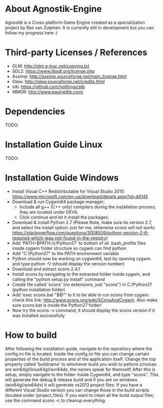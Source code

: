 # About Agnostik-Engine
Agnostik is a Cross-platform Game Engine created as a specialization project by Bas van Zutphen.
It is currently still in development but you can follow my progress here :)

# Third-party Licenses / References
- GLM: http://glm.g-truc.net/copying.txt
- SDL2: https://www.libsdl.org/license.php
- Assimp: http://assimp.sourceforge.net/main_license.html
- Glew: http://glew.sourceforge.net/credits.html
- stb: https://github.com/nothings/stb
- MMGR: http://www.paulnettle.com/

# Dependencies
TODO:

# Installation Guide Linux
TODO:

# Installation Guide Windows

- Install Visual C++ Redistributable for Visual Studio 2015: https://www.microsoft.com/en-us/download/details.aspx?id=48145
- Download & run Cygwin64 package manager;
	- Include all g++ (C++ only) compilers during the installation process; they are located under DEVIL
	- Click continue and let it install the packages. 
- Download & install Python 2.7 (Please Note, make sure its version 2.7, and select the install option: just for me, otherwise scons will not work)  https://stackoverflow.com/questions/3008509/python-version-2-6-required-which-was-not-found-in-the-registry)
- Add 'PATH=$PATH:/c/Python27'  to bottom of all .bash_profile files inside cygwin folder structure so cygwin can find python
- Add "C:\Python27" to the PATH environment variable
- Python should now be working on cygwin64, test by opening cygwin and type  python -V (should display the version number)
- Download and extract scons 2.4.1
- Install scons by navigating to the extracted folder inside cygwin, and calling the "python setup.py install" command
- Create file called 'scons' (no extensions, just "scons") in C:/Python27 (python installation folder)
- Add 'exec scons.bat "$@"' to it to be able to run scons from cygwin. check this link: http://www.scons.org/wiki/SConsAndCygwin. Also make sure scons.bat is inside the Python27 folder!
- Now try the scons -v command, it should display the scons version if it was installed successfully 

# How to build
After following the installation guide, navigate to the repository where the config.ini file is located.
Inside the config.ini file you can change certain properties of the build process and of the application itself. 
Change the top property called 'buildname' to whichever build you wish to peform (choices are win64gl/linux64gl/win64dx, the names speak for themself)
After this is setup, simply navigate to the folder inside Cygwin64, and type "scons".
This will generate the debug & release build and if you are on windows (win64gl/win64dx) it will generate vs2013 project files.
If you have a different Visual Studio version you can change those in the build scripts (located under /project_files).
If you want to clean all the build output files, use the command scons -c to cleanup everything.